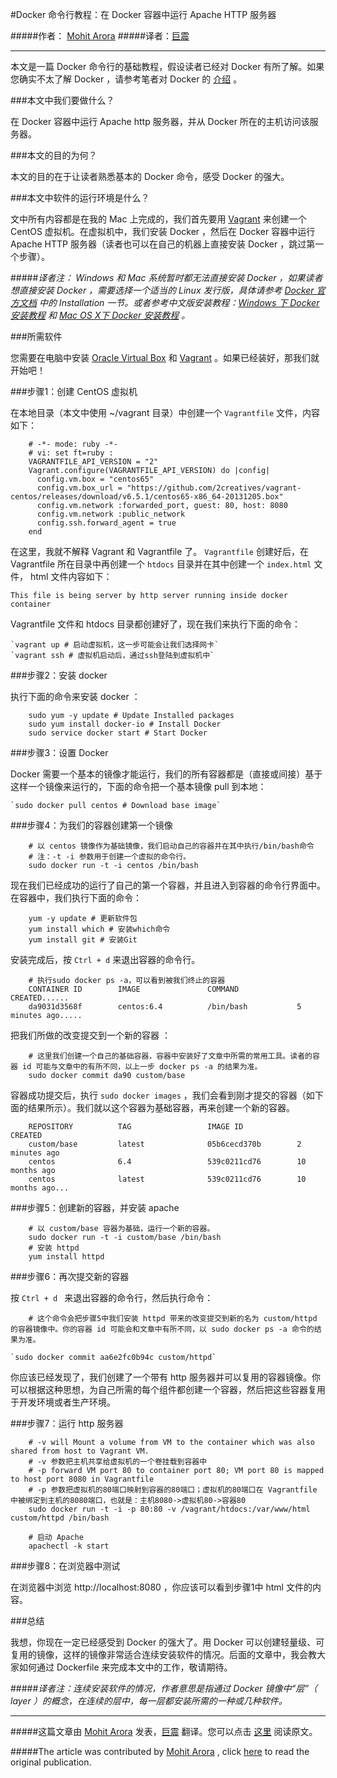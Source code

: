 #Docker 命令行教程：在 Docker 容器中运行 Apache HTTP 服务器

#####作者： [Mohit Arora](http://2mohitarora.blogspot.com/) 
#####译者：[巨震](http://weibo.com/u/1288360177) 

---

本文是一篇 Docker 命令行的基础教程，假设读者已经对 Docker 有所了解。如果您确实不太了解 Docker ，请参考笔者对 Docker 的 [介绍](http://2mohitarora.blogspot.com/2013/11/docker-is-best-fit-for-continuous.html) 。

###本文中我们要做什么？

在 Docker 容器中运行 Apache http 服务器，并从 Docker 所在的主机访问该服务器。

###本文的目的为何？

本文的目的在于让读者熟悉基本的 Docker 命令，感受 Docker 的强大。

###本文中软件的运行环境是什么？

文中所有内容都是在我的 Mac 上完成的，我们首先要用 [Vagrant](http://www.vagrantup.com/) 来创建一个 CentOS 虚拟机。在虚拟机中，我们安装 Docker ，然后在 Docker 容器中运行 Apache HTTP 服务器（读者也可以在自己的机器上直接安装 Docker ，跳过第一个步骤）。

#####*译者注： Windows 和 Mac 系统暂时都无法直接安装 Docker ，如果读者想直接安装 Docker ，需要选择一个适当的 Linux 发行版，具体请参考 [Docker 官方文档](http://docs.docker.io/en/latest/) 中的 Installation 一节。或者参考中文版安装教程：[Windows 下 Docker 安装教程](http://www.dockboard.org/installation-windows/) 和 [Mac OS X下 Docker 安装教程](http://www.dockboard.org/installation-macos/) 。*

###所需软件

您需要在电脑中安装 [Oracle Virtual Box](https://www.virtualbox.org/) 和 [Vagrant](http://www.vagrantup.com/) 。如果已经装好，那我们就开始吧！
 
###步骤1：创建 CentOS 虚拟机

在本地目录（本文中使用 ~/vagrant 目录）中创建一个 `Vagrantfile` 文件，内容如下：

```
    # -*- mode: ruby -*-
    # vi: set ft=ruby :
    VAGRANTFILE_API_VERSION = "2"
    Vagrant.configure(VAGRANTFILE_API_VERSION) do |config|
      config.vm.box = "centos65"
      config.vm.box_url = "https://github.com/2creatives/vagrant-centos/releases/download/v6.5.1/centos65-x86_64-20131205.box"
      config.vm.network :forwarded_port, guest: 80, host: 8080
      config.vm.network :public_network
      config.ssh.forward_agent = true
    end
```

在这里，我就不解释 Vagrant 和 Vagrantfile 了。 `Vagrantfile` 创建好后，在 Vagrantfile 所在目录中再创建一个 `htdocs` 目录并在其中创建一个 `index.html` 文件， html 文件内容如下：

   `This file is being server by http server running inside docker container`

Vagrantfile 文件和 htdocs 目录都创建好了，现在我们来执行下面的命令：

    `vagrant up # 启动虚拟机，这一步可能会让我们选择网卡`
    `vagrant ssh # 虚拟机启动后，通过ssh登陆到虚拟机中`
 
###步骤2：安装 docker

执行下面的命令来安装 docker ：

```
    sudo yum -y update # Update Installed packages
    sudo yum install docker-io # Install Docker 
    sudo service docker start # Start Docker
```

###步骤3：设置 Docker

Docker 需要一个基本的镜像才能运行，我们的所有容器都是（直接或间接）基于这样一个镜像来运行的，下面的命令把一个基本镜像 pull 到本地：

    `sudo docker pull centos # Download base image`

###步骤4：为我们的容器创建第一个镜像

```    
    # 以 centos 镜像作为基础镜像，我们启动自己的容器并在其中执行/bin/bash命令
    # 注：-t -i 参数用于创建一个虚拟的命令行。
    sudo docker run -t -i centos /bin/bash 
```

现在我们已经成功的运行了自己的第一个容器，并且进入到容器的命令行界面中。在容器中，我们执行下面的命令：

```
    yum -y update # 更新软件包
    yum install which # 安装which命令
    yum install git # 安装Git
```

安装完成后，按 `Ctrl + d` 来退出容器的命令行。

```
    # 执行sudo docker ps -a，可以看到被我们终止的容器
    CONTAINER ID        IMAGE               COMMAND             CREATED......
    da9031d3568f        centos:6.4          /bin/bash           5 minutes ago.....
```

把我们所做的改变提交到一个新的容器
：
```
    # 这里我们创建一个自己的基础容器，容器中安装好了文章中所需的常用工具。读者的容器 id 可能与文章中的有所不同，以上一步 docker ps -a 的结果为准。
    sudo docker commit da90 custom/base
```

容器成功提交后，执行 `sudo docker images` ，我们会看到刚才提交的容器（如下面的结果所示）。我们就以这个容器为基础容器，再来创建一个新的容器。

```    
    REPOSITORY          TAG                 IMAGE ID            CREATED            
    custom/base         latest              05b6cecd370b        2 minutes ago      
    centos              6.4                 539c0211cd76        10 months ago      
    centos              latest              539c0211cd76        10 months ago...
```

###步骤5：创建新的容器，并安装 apache

```
    # 以 custom/base 容器为基础，运行一个新的容器。
    sudo docker run -t -i custom/base /bin/bash 
    # 安装 httpd
    yum install httpd
```

###步骤6：再次提交新的容器

按 `Ctrl + d ` 来退出容器的命令行，然后执行命令：

``` 
    # 这个命令会把步骤5中我们安装 httpd 带来的改变提交到新的名为 custom/httpd 的容器镜像中。你的容器 id 可能会和文章中有所不同，以 sudo docker ps -a 命令的结果为准。
```

    `sudo docker commit aa6e2fc0b94c custom/httpd`

你应该已经发现了，我们创建了一个带有 http 服务器并可以复用的容器镜像。你可以根据这种思想，为自己所需的每个组件都创建一个容器，然后把这些容器复用于开发环境或者生产环境。

###步骤7：运行 http 服务器

```    
    # -v will Mount a volume from VM to the container which was also shared from host to Vagrant VM.
    # -v 参数把主机共享给虚拟机的一个卷挂载到容器中
    # -p forward VM port 80 to container port 80; VM port 80 is mapped to host port 8080 in Vagrantfile 
    # -p 参数把虚拟机的80端口映射到容器的80端口；虚拟机的80端口在 Vagrantfile 中被绑定到主机的8080端口，也就是：主机8080->虚拟机80->容器80
    sudo docker run -t -i -p 80:80 -v /vagrant/htdocs:/var/www/html custom/httpd /bin/bash
```
```
    # 启动 Apache
    apachectl -k start 
```

###步骤8：在浏览器中测试

在浏览器中浏览 http://localhost:8080 ，你应该可以看到步骤1中 html 文件的内容。

###总结

我想，你现在一定已经感受到 Docker 的强大了。用 Docker 可以创建轻量级、可复用的镜像，这样的镜像非常适合连续安装软件的情况。后面的文章中，我会教大家如何通过 Dockerfile 来完成本文中的工作，敬请期待。

#####*译者注：连续安装软件的情况，作者意思是指通过 Docker 镜像中“层”（ layer ）的概念，在连续的层中，每一层都安装所需的一种或几种软件。*

---
#####这篇文章由 [Mohit Arora](http://2mohitarora.blogspot.com/) 发表，[巨震](http://weibo.com/u/1288360177) 翻译。您可以点击 [这里](http://2mohitarora.blogspot.com/2014/02/docker-basic-tutorial-running-apache.html) 阅读原文。

#####The article was contributed by [Mohit Arora](http://2mohitarora.blogspot.com/) , click [here](http://2mohitarora.blogspot.com/2014/02/docker-basic-tutorial-running-apache.html) to read the original publication.
